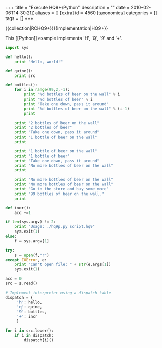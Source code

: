 +++
title = "Execute HQ9+/Python"
description = ""
date = 2010-02-06T14:30:21Z
aliases = []
[extra]
id = 4560
[taxonomies]
categories = []
tags = []
+++

{{collection|RCHQ9+}}{{implementation|HQ9+}}

This [[Python]] example implements 'H', 'Q', '9' and '+'.


```python
import sys

def hello():
    print "Hello, world!"

def quine():
    print src

def bottles():    
    for i in range(99,2,-1):       
        print "%d bottles of beer on the wall" % i
        print "%d bottles of beer" % i
        print "Take one down, pass it around"
        print "%d bottles of beer on the wall" % (i-1)
        print

    print "2 bottles of beer on the wall"
    print "2 bottles of beer"
    print "Take one down, pass it around"
    print "1 bottle of beer on the wall"
    print

    print "1 bottle of beer on the wall"
    print "1 bottle of beer"
    print "Take one down, pass it around"
    print "No more bottles of beer on the wall"
    print

    print "No more bottles of beer on the wall"
    print "No more bottles of beer on the wall"
    print "Go to the store and buy some more"
    print "99 bottles of beer on the wall."
    print 

def incr():
    acc +=1

if len(sys.argv) != 2:
    print "Usage: ./hq9p.py script.hq9"
    sys.exit(1)
else:
    f = sys.argv[1]

try:
    s = open(f,"r")
except IOError, e:
    print "Can't open file: " + str(e.args[1])
    sys.exit(1)

acc = 0
src = s.read()

# Implement interpreter using a dispatch table
dispatch = {
     'h': hello,
     'q': quine,
     '9': bottles,
     '+': incr
     }

for i in src.lower():
    if i in dispatch:
        dispatch[i]()
